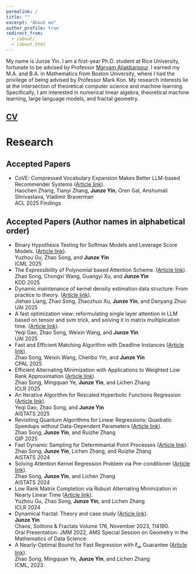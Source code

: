 ```yaml
---
permalink: /
title: ""
excerpt: "About me"
author_profile: true
redirect_from:
  - /about/
  - /about.html
---
```


My name is Junze Yin. I am a first-year Ph.D. student at Rice University, fortunate to be advised by Professor [Maryam Aliakbarpour](https://maryamaliakbarpour.com/). I earned my M.A. and B.A. in Mathematics from Boston University, where I had the privilege of being advised by Professor Mark Kon. My research interests lie at the intersection of theoretical computer science and machine learning. Specifically, I am interested in numerical linear algebra, theoretical machine learning, large language models, and fractal geometry.

## [CV](../files/Junze_Yin_2024_PhD_CV_PS.pdf)

# Research

<!-- ICML awaiting for arxiv -->

## Accepted Papers

- CoVE: Compressed Vocabulary Expansion Makes Better LLM-based Recommender Systems ([Article link](https://arxiv.org/pdf/2506.19993)).<br>
  Haochen Zhang, Tianyi Zhang, **Junze Yin**, Oren Gal, Anshumali Shrivastava, Vladimir Braverman<br>
  ACL 2025 Findings

## Accepted Papers (Author names in alphabetical order)

- Binary Hypothesis Testing for Softmax Models and Leverage Score Models. ([Article link](https://arxiv.org/pdf/2405.06003)).<br>
  Yuzhou Gu, Zhao Song, and **Junze Yin**<br>
  ICML 2025
- The Expressibility of Polynomial based Attention Scheme. ([Article link](https://arxiv.org/pdf/2310.20051)).<br>
  Zhao Song, Chongxi Wang, Guangyi Xu, and **Junze Yin**<br>
  KDD 2025
- Dynamic maintenance of kernel density estimation data structure: From practice to theory. ([Article link](https://arxiv.org/pdf/2208.03915)).<br>
  Jiehao Liang, Zhao Song, Zhaozhuo Xu, **Junze Yin**, and Danyang Zhuo<br>
  UAI 2025
- A fast optimization view: reformulating single layer attention in LLM based on tensor and svm trick, and solving it in matrix multiplication time. ([Article link](https://arxiv.org/pdf/2309.07418.pdf)).<br>
  Yeqi Gao, Zhao Song, Weixin Wang, and **Junze Yin**<br>
  UAI 2025
- Fast and Efficient Matching Algorithm with Deadline Instances ([Article link](https://arxiv.org/pdf/2305.08353)).<br>
  Zhao Song, Weixin Wang, Chenbo Yin, and **Junze Yin**<br>
  CPAL 2025
- Efficient Alternating Minimization with Applications to Weighted Low Rank Approximation ([Article link](https://arxiv.org/pdf/2306.04169)).<br>
  Zhao Song, Mingquan Ye, **Junze Yin**, and Lichen Zhang<br>
  ICLR 2025
- An Iterative Algorithm for Rescaled Hyperbolic Functions Regression ([Article link](https://arxiv.org/pdf/2305.00660)).<br>
  Yeqi Gao, Zhao Song, and **Junze Yin** <br>
  AISTATS 2025
- Revisiting Quantum Algorithms for Linear Regressions: Quadratic Speedups without Data-Dependent Parameters ([Article link](https://arxiv.org/pdf/2311.14823)).<br>
  Zhao Song, **Junze Yin**, and Ruizhe Zhang<br>
  QIP 2025
- Fast Dynamic Sampling for Determinantal Point Processes ([Article link](https://proceedings.mlr.press/v238/song24b/song24b.pdf)).<br>
  Zhao Song, **Junze Yin**, Lichen Zhang, and Ruizhe Zhang<br>
  AISTATS 2024
- Solving Attention Kernel Regression Problem via Pre-conditioner ([Article link](https://arxiv.org/pdf/2308.14304.pdf)).<br>
  Zhao Song, **Junze Yin**, and Lichen Zhang<br>
  AISTATS 2024
- Low Rank Matrix Completion via Robust Alternating Minimization in Nearly Linear Time ([Article link](https://openreview.net/pdf?id=N0gT4A0jNV)).<br>
  Yuzhou Gu, Zhao Song, **Junze Yin**, and Lichen Zhang<br>
  ICLR 2024
- Dynamical fractal: Theory and case study ([Article link](https://doi.org/10.1016/j.chaos.2023.114190)).<br>
  **Junze Yin**<br>
  Chaos, Solitons & Fractals Volume 176, November 2023, 114190.<br>
  Oral Presentation: JMM 2022, AMS Special Session on Geometry in the Mathematics of Data Science<br>
- A Nearly-Optimal Bound for Fast Regression with $\ell_\infty$ Guarantee ([Article link](https://proceedings.mlr.press/v202/song23j/song23j.pdf)).<br>
  Zhao Song, Mingquan Ye, **Junze Yin**, and Lichen Zhang<br>
  ICML, 2023.
